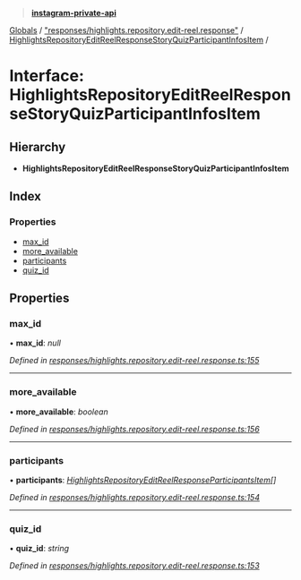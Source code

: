 > **[instagram-private-api](../README.md)**

[Globals](../README.md) / ["responses/highlights.repository.edit-reel.response"](../modules/_responses_highlights_repository_edit_reel_response_.md) / [HighlightsRepositoryEditReelResponseStoryQuizParticipantInfosItem](_responses_highlights_repository_edit_reel_response_.highlightsrepositoryeditreelresponsestoryquizparticipantinfositem.md) /

# Interface: HighlightsRepositoryEditReelResponseStoryQuizParticipantInfosItem

## Hierarchy

* **HighlightsRepositoryEditReelResponseStoryQuizParticipantInfosItem**

## Index

### Properties

* [max_id](_responses_highlights_repository_edit_reel_response_.highlightsrepositoryeditreelresponsestoryquizparticipantinfositem.md#max_id)
* [more_available](_responses_highlights_repository_edit_reel_response_.highlightsrepositoryeditreelresponsestoryquizparticipantinfositem.md#more_available)
* [participants](_responses_highlights_repository_edit_reel_response_.highlightsrepositoryeditreelresponsestoryquizparticipantinfositem.md#participants)
* [quiz_id](_responses_highlights_repository_edit_reel_response_.highlightsrepositoryeditreelresponsestoryquizparticipantinfositem.md#quiz_id)

## Properties

###  max_id

• **max_id**: *null*

*Defined in [responses/highlights.repository.edit-reel.response.ts:155](https://github.com/dilame/instagram-private-api/blob/e9c516c/src/responses/highlights.repository.edit-reel.response.ts#L155)*

___

###  more_available

• **more_available**: *boolean*

*Defined in [responses/highlights.repository.edit-reel.response.ts:156](https://github.com/dilame/instagram-private-api/blob/e9c516c/src/responses/highlights.repository.edit-reel.response.ts#L156)*

___

###  participants

• **participants**: *[HighlightsRepositoryEditReelResponseParticipantsItem](_responses_highlights_repository_edit_reel_response_.highlightsrepositoryeditreelresponseparticipantsitem.md)[]*

*Defined in [responses/highlights.repository.edit-reel.response.ts:154](https://github.com/dilame/instagram-private-api/blob/e9c516c/src/responses/highlights.repository.edit-reel.response.ts#L154)*

___

###  quiz_id

• **quiz_id**: *string*

*Defined in [responses/highlights.repository.edit-reel.response.ts:153](https://github.com/dilame/instagram-private-api/blob/e9c516c/src/responses/highlights.repository.edit-reel.response.ts#L153)*